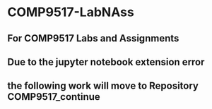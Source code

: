 # COMP9517-LabNAss
## For COMP9517 Labs and Assignments

## Due to the jupyter notebook extension error 

## the following work will move to Repository COMP9517_continue 